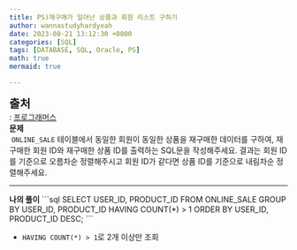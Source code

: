 ```yaml
---
title: PS)재구매가 일어난 상품과 회원 리스트 구하기
author: wannastudyhardyeah
date: 2023-08-21 13:12:30 +0800
categories: [SQL]
tags: [DATABASE, SQL, Oracle, PS]
math: true
mermaid: true

---
```

<span style="font-size: 1.3rem;"><b>출처</b></span><br>
\: <a href="https://school.programmers.co.kr/learn/courses/30/lessons/131536">프로그래머스</a>
<br>
<b>문제</b><br>
&nbsp;``ONLINE_SALE`` 테이블에서 동일한 회원이 동일한 상품을 재구매한 데이터를 구하여, 재구매한 회원 ID와 재구매한 상품 ID를 출력하는 SQL문을 작성해주세요. 결과는 회원 ID를 기준으로 오름차순 정렬해주시고 회원 ID가 같다면 상품 ID를 기준으로 내림차순 정렬해주세요.
<hr>
<b>나의 풀이</b>
```sql
SELECT USER_ID, PRODUCT_ID
FROM ONLINE_SALE
GROUP BY USER_ID, PRODUCT_ID HAVING COUNT(*) > 1
ORDER BY USER_ID, PRODUCT_ID DESC;
```

- ``HAVING COUNT(*) > 1``로 2개 이상만 조회<br>
